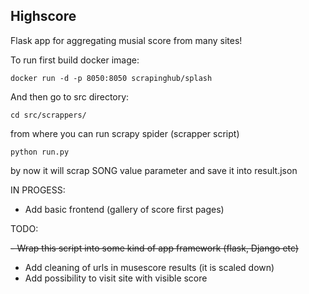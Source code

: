 ## Highscore

Flask app for aggregating musial score from many sites!

To run first build docker image:

```
docker run -d -p 8050:8050 scrapinghub/splash
```

And then go to src directory:

```
cd src/scrappers/
```

from where you can run scrapy spider (scrapper script)

```
python run.py
```

by now it will scrap SONG value parameter and save it into result.json


IN PROGESS:

- Add basic frontend (gallery of score first pages)


TODO:

~~-  Wrap this script into some kind of app framework (flask, Django etc)~~

- Add cleaning of urls in musescore results (it is scaled down)
- Add possibility to visit site with visible score 
